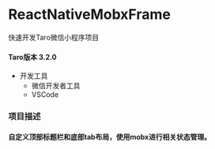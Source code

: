 # ReactNativeMobxFrame
快速开发Taro微信小程序项目
#### Taro版本 3.2.0
- 开发工具
  - 微信开发者工具
  - VSCode
  
  
### 项目描述
#### 自定义顶部标题栏和底部tab布局，使用mobx进行相关状态管理。